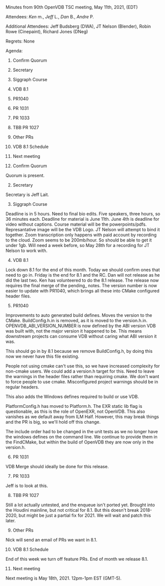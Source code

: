 Minutes from 90th OpenVDB TSC meeting, May 11th, 2021, (EDT)

Attendees: *Ken* m., *Jeff* L., *Dan* B., *Andre* P.

Additional Attendees: Jeff Budsberg (DWA), JT Nelson (Blender),
Robin Rowe (Cinepaint), Richard Jones (DNeg)

Regrets: None

Agenda:

1) Confirm Quorum
2) Secretary
3) Siggraph Course
4) VDB 8.1
5) PR1040
6) PR 1031
7) PR 1033
8) TBB PR 1027
9) Other PRs
10) VDB 8.1 Schedule
11) Next meeting

1) Confirm Quorum

Quorum is present.

2) Secretary

Secretary is Jeff Lait.

3) Siggraph Course

Deadline is in 5 hours.  Need to final bio edits.  Five speakers, three hours,
so 36 minutes each.  Deadline for material is June 11th.  June 4th is deadline
for video without captions.  Course material will be the powerpoints/pdfs.
Represantative image will be the VDB Logo.  JT Nelson will attempt to bind it
together.  Zoom transcription only happens with paid account by recording to
the cloud.  Zoom seems to be 200mb/hour.  So should be able to get it under
1gb.  Will need a week before, so May 28th for a recording for JT Nelson to
work with.

4) VDB 8.1

Lock down 8.1 for the end of this month.  Today we should confirm ones that
need to go in.  Friday is the end for 8.1 and the RC.  Dan will not release as
he did the last two.  Ken has volunteered to do the 8.1 release.  The release
now requires the final merge of the pending_ notes.  The version number is now
easier to update with PR1040, which brings all these into CMake configured
header files.

5) PR1040

Improvements to auto generated build defines.   Moves the version to the CMake.
BuildConfig.h.in is removed, as it is moved to the version.h.in.
OPENVDB_ABI_VERSION_NUMBER is now defined by the ABI version VDB was built
with, not the major version it happened to be.  This means downstream projects
can consume VDB without caring what ABI version it was.

This should go in by 8.1 because we remove BuildConfig.h, by doing this now we
never have this file existing.

People not using cmake can't use this, so we have increased complexity for
non-cmake users.  We could add a version.h target for this.  Need to leave the
warnings in the header files rather than requiring cmake.   We don't want to
force people to use cmake.  Misconfigured project warnings should be in regular
headers.

This also adds the Windows defines required to build or use VDB.

PlatformConfig.h has moved to Platform.h. The EXR static lib flag is
questionable, as this is the role of OpenEXR, not OpenVDB.  This also vanishes
as we default away from ILM Half.  However, this may break things and the PR is
big, so we'll hold off this change.

The include order had to be changed in the unit tests as we no longer have the
windows defines on the command line.  We continue to provide them in the
FindCMake, but within the build of OpenVDB they are now only in the version.h.

6) PR 1031

VDB Merge should ideally be done for this release.

7) PR 1033

Jeff is to look at this.

8) TBB PR 1027

Still a lot actually untested, and the enqueue isn't ported yet.  Brought into
the Houdini mainline, but not critical for 8.1.  But this doesn't break
2018-2020, but might be just a partial fix for 2021.  We will wait and patch
this later.

9) Other PRs

Nick will send an email of PRs we want in 8.1.

10) VDB 8.1 Schedule

End of this week we turn off feature PRs.  End of month we release 8.1.

11) Next meeting

Next meeting is May 18th, 2021. 12pm-1pm EST (GMT-5).
